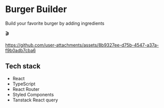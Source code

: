 # Burger Builder

Build your favorite burger by adding ingredients

🎬

https://github.com/user-attachments/assets/8b9327ee-d75b-4547-a37a-f9b0adb7cba6

## Tech stack

- React
- TypeScript
- React Router
- Styled Components
- Tanstack React query

